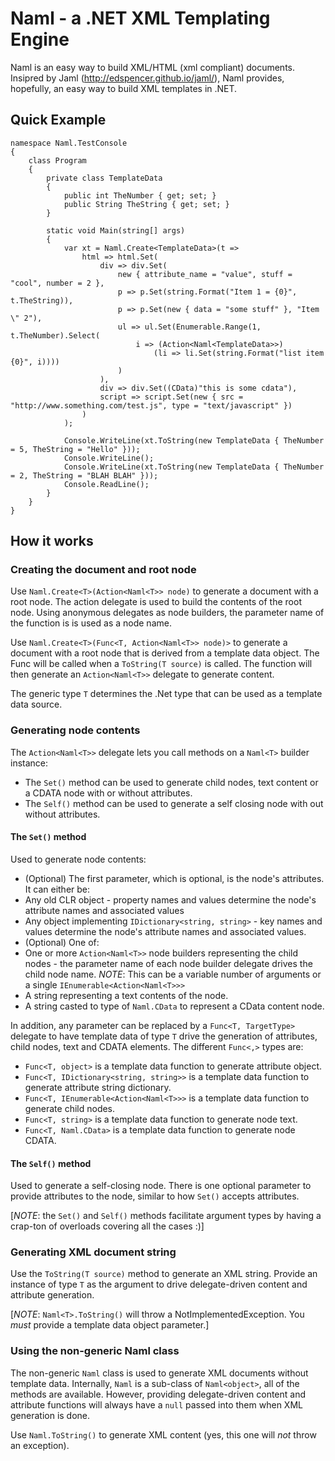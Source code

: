 # Naml - a .NET XML Templating Engine
Naml is an easy way to build XML/HTML (xml compliant) documents.  Insipred by Jaml (http://edspencer.github.io/jaml/),
Naml provides, hopefully, an easy way to build XML templates in .NET.

## Quick Example

```
namespace Naml.TestConsole
{
    class Program
    {
        private class TemplateData
        {
            public int TheNumber { get; set; }
            public String TheString { get; set; }
        }

        static void Main(string[] args)
        {
            var xt = Naml.Create<TemplateData>(t => 
                html => html.Set(
                    div => div.Set(
                        new { attribute_name = "value", stuff = "cool", number = 2 },
                        p => p.Set(string.Format("Item 1 = {0}", t.TheString)),
                        p => p.Set(new { data = "some stuff" }, "Item \" 2"),
                        ul => ul.Set(Enumerable.Range(1, t.TheNumber).Select(
                            i => (Action<Naml<TemplateData>>) 
                                (li => li.Set(string.Format("list item {0}", i))))
                        )
                    ),
                    div => div.Set((CData)"this is some cdata"),
                    script => script.Set(new { src = "http://www.something.com/test.js", type = "text/javascript" })
                )
            );

            Console.WriteLine(xt.ToString(new TemplateData { TheNumber = 5, TheString = "Hello" }));
            Console.WriteLine();
            Console.WriteLine(xt.ToString(new TemplateData { TheNumber = 2, TheString = "BLAH BLAH" }));
            Console.ReadLine();
        }
    }
}
```

## How it works
### Creating the document and root node
Use `Naml.Create<T>(Action<Naml<T>> node)` to generate a document with a root node.  The action delegate is used 
to build the contents of the root node.  Using anonymous delegates as node builders, the parameter name of the function is
is used as a node name.

Use `Naml.Create<T>(Func<T, Action<Naml<T>> node)>` to generate a document with a root node that is derived from a template 
data object.  The Func will be called when a `ToString(T source)` is called.  The function will then generate
an `Action<Naml<T>>` delegate to generate content.

The generic type `T` determines the .Net type that can be used as a template data source.

### Generating node contents
The `Action<Naml<T>>` delegate lets you call methods on a `Naml<T>` builder instance:

* The `Set()` method can be used to generate child nodes, text content or a CDATA node with or without attributes.
* The `Self()` method can be used to generate a self closing node with out without attributes.

#### The `Set()` method
Used to generate node contents:  

* (Optional) The first parameter, which is optional, is the node's attributes. It can either be:
 * Any old CLR object - property names and values determine the node's attribute names and associated values
 * Any object implementing `IDictionary<string, string>` - key names and values determine the node's 
   attribute names and associated values.
* (Optional) One of:
 * One or more `Action<Naml<T>>` node builders representing the child nodes - the parameter name of each node
   builder delegate drives the child node name.  *NOTE*: This can be a variable number of arguments or a single
   `IEnumerable<Action<Naml<T>>>`
 * A string representing a text contents of the node.
 * A string casted to type of `Naml.CData` to represent a CData content node.

In addition, any parameter can be replaced by a `Func<T, TargetType>` delegate to have template data of type `T`
drive the generation of attributes, child nodes, text and CDATA elements.  The different `Func<,>` types are:

* `Func<T, object>` is a template data function to generate attribute object.
* `Func<T, IDictionary<string, string>>` is a template data function to generate attribute string dictionary.
* `Func<T, IEnumerable<Action<Naml<T>>>` is a template data function to generate child nodes.
* `Func<T, string>` is a template data function to generate node text.
* `Func<T, Naml.CData>` is a template data function to generate node CDATA.

#### The `Self()` method
Used to generate a self-closing node.  There is one optional parameter to provide attributes to the node, similar
to how `Set()` accepts attributes.

[*NOTE*: the `Set()` and `Self()` methods facilitate argument types by having a crap-ton of overloads covering all the
cases :)]

### Generating XML document string
Use the `ToString(T source)` method to generate an XML string.  Provide an instance of type `T` as the argument
to drive delegate-driven content and attribute generation.

[*NOTE*: `Naml<T>.ToString()` will throw a NotImplementedException.  You _must_ provide a template data object
parameter.]

### Using the non-generic Naml class
The non-generic `Naml` class is used to generate XML documents without template data.  Internally, `Naml` is
a sub-class of `Naml<object>`, all of the methods are available.  However, providing delegate-driven content
and attribute functions will always have a `null` passed into them when XML generation is done.

Use `Naml.ToString()` to generate XML content (yes, this one will _not_ throw an exception).